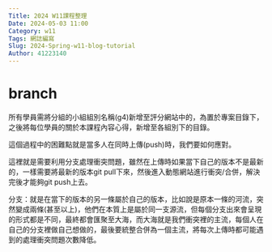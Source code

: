 ```yaml
---
Title: 2024 W11課程整理
Date: 2024-05-03 11:00
Category: w11
Tags: 網誌編寫
Slug: 2024-Spring-w11-blog-tutorial
Author: 41223140
---
```



<!-- PELICAN_END_SUMMARY -->

# branch
所有學員需將分組的小組組別名稱(g4)新增至評分網站中的，為置於專案目錄下，之後將每位學員的關於本課程內容心得，新增至各組別下的目錄。

這個過程中的困難點就是當多人在同時上傳(push)時，我們要如何應對。

這裡就是需要利用分支處理衝突問題，雖然在上傳時如果當下自己的版本不是最新的，一樣需要將最新的版本git pull下來，然後進入動態網站進行衝突/合併，解決完後才能夠git push上去。

分支：就是在當下的版本的另一條屬於自己的版本，比如說是原本一條的河流，突然變成兩條(甚至以上)，他們在本質上是屬於同一支源流，但每個分支出來會呈現的形式都是不同，最終都會匯聚至大海，而大海就是我們衝突裡的主流，每個人在自己的分支裡做自己想做的，最後要統整合併為一個主流，將每次上傳時都可能遇到的處理衝突問題次數降低。
